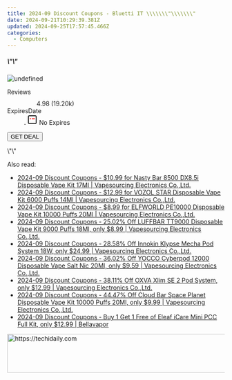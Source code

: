 ```yaml
---
title: 2024-09 Discount Coupons - Bluetti IT \\\\\\\"\\\\\\\"
date: 2024-09-21T10:29:39.381Z
updated: 2024-09-25T17:57:45.466Z
categories:
  - Computers
---
```


<div class="max-w-4xl mx-auto grid grid-cols-1 lg:max-w-5xl lg:gap-x-20 lg:grid-cols-2">
  <div class="relative p-3 col-start-1 row-start-1 flex flex-col-reverse rounded-lg bg-gradient-to-t from-black/75 via-black/0 sm:bg-none sm:row-start-2 sm:p-0 lg:row-start-1">
    <h5 class="mt-1 text-lg font-semibold text-white sm:text-slate-900 md:text-2xl dark:sm:text-white">\&quot;\&quot;</h5>
  </div>
  
  <div class="col-start-1 col-end-3 row-start-1 grid gap-4 sm:mb-6 sm:grid-cols-4 lg:col-start-2 lg:row-span-6 lg:row-end-6 lg:mb-0 lg:gap-6">
      <img src="https://cdn3.impact.com//display-logo-via-campaign/17093.gif" onClick="javascript:window.open(decodeURIComponent('https%3A%2F%2Fbluettiit.sjv.io%2Fc%2F5597632%2F2114275%2F17093'), '_blank');void(0);" alt="undefined" class="h-60 w-full rounded-lg object-cover sm:col-span-2 sm:h-52 lg:col-span-full" loading="lazy" />
    
  </div>
  <dl class="row-start-2 mt-4 flex items-center text-xs font-medium sm:row-start-3 sm:mt-1 md:mt-2.5 lg:row-start-2">
    <dt class="sr-only">Reviews</dt>
    <dd class="flex items-center text-indigo-600 dark:text-indigo-400">
      <svg width="24" height="24" fill="none" aria-hidden="true" class="mr-1 stroke-current dark:stroke-indigo-500">
        <path d="m12 5 2 5h5l-4 4 2.103 5L12 16l-5.103 3L9 14l-4-4h5l2-5Z" stroke-width="2" stroke-linecap="round" stroke-linejoin="round" />
      </svg>
      <span>4.98 <span class="font-normal text-slate-400">(19.20k)</span></span>
    </dd>
    <dt class="sr-only">ExpiresDate</dt>
    <dd class="flex items-center">
      <svg width="2" height="2" aria-hidden="true" fill="currentColor" class="mx-3 text-slate-300">
        <circle cx="1" cy="1" r="1" />
      </svg>
      <svg width="24" height="24" viewBox="0 0 24 24" fill="none" stroke="currentColor" stroke-width="2">
        <rect x="3" y="3" width="18" height="18" rx="2" fill="#fff" />
        <path d="M6 10L18 10" stroke="red" stroke-width="2" fill="none" />
        <path d="M10 6L10 18" stroke="#fff" stroke-width="2" fill="none" />
      </svg>
      No Expires    </dd>
  </dl>
  <div class="col-start-1 row-start-3 mt-4 self-center sm:col-start-2 sm:row-span-2 sm:row-start-2 sm:mt-0 lg:col-start-1 lg:row-start-3 lg:row-end-4 lg:mt-6">
    <button type="button" onClick="javascript:window.open(decodeURIComponent('https%3A%2F%2Fbluettiit.sjv.io%2Fc%2F5597632%2F2114275%2F17093'), '_blank');void(0);" class="rounded-lg bg-red-600 px-3 py-2 text-sm font-medium leading-6 text-white">GET DEAL</button>
  </div>
  <p class="col-start-1 mt-4 text-sm leading-6 sm:col-span-2 lg:col-span-1 lg:row-start-4 lg:mt-6 dark:text-slate-400">
    \"\"  </p>
</div>

<ins class="adsbygoogle"
      style="display:block"
      data-ad-client="ca-pub-7571918770474297"
      data-ad-slot="8358498916"
      data-ad-format="auto"
      data-full-width-responsive="true"></ins>
    

<span class="atpl-alsoreadstyle">Also read:</span>
<div><ul>
<li><a href="https://coupons.techidaily.com/coupon-1066697-share-90958-sale/"><u>2024-09 Discount Coupons - $10.99 for Nasty Bar 8500 DX8.5i Disposable Vape Kit 17Ml | Vapesourcing Electronics Co.,Ltd.</u></a></li>
<li><a href="https://coupons.techidaily.com/coupon-1064120-share-90958-sale/"><u>2024-09 Discount Coupons - $12.99 for VOZOL STAR Disposable Vape Kit 6000 Puffs 14Ml | Vapesourcing Electronics Co.,Ltd.</u></a></li>
<li><a href="https://coupons.techidaily.com/coupon-1049654-share-90958-sale/"><u>2024-09 Discount Coupons - $8.99 for ELFWORLD PE10000 Disposable Vape Kit 10000 Puffs 20Ml | Vapesourcing Electronics Co.,Ltd.</u></a></li>
<li><a href="https://coupons.techidaily.com/coupon-1080876-share-90958-sale/"><u>2024-09 Discount Coupons - 25.02% Off LUFFBAR TT9000 Disposable Vape Kit 9000 Puffs 18Ml, only $8.99 | Vapesourcing Electronics Co.,Ltd.</u></a></li>
<li><a href="https://coupons.techidaily.com/coupon-1070495-share-90958-sale/"><u>2024-09 Discount Coupons - 28.58% Off Innokin Klypse Mecha Pod System 18W, only $24.99 | Vapesourcing Electronics Co.,Ltd.</u></a></li>
<li><a href="https://coupons.techidaily.com/coupon-1078000-share-90958-sale/"><u>2024-09 Discount Coupons - 36.02% Off YOCCO Cyberpod 12000 Disposable Vape Salt Nic 20Ml, only $9.59 | Vapesourcing Electronics Co.,Ltd.</u></a></li>
<li><a href="https://coupons.techidaily.com/coupon-1074302-share-90958-sale/"><u>2024-09 Discount Coupons - 38.11% Off OXVA Xlim SE 2 Pod System, only $12.99 | Vapesourcing Electronics Co.,Ltd.</u></a></li>
<li><a href="https://coupons.techidaily.com/coupon-1062741-share-90958-sale/"><u>2024-09 Discount Coupons - 44.47% Off Cloud Bar Space Planet Disposable Vape Kit 10000 Puffs 20Ml, only $9.99 | Vapesourcing Electronics Co.,Ltd.</u></a></li>
<li><a href="https://coupons.techidaily.com/coupon-1089523-share-122475-sale/"><u>2024-09 Discount Coupons - Buy 1 Get 1 Free of Eleaf iCare Mini PCC Full Kit, only $12.99 | Bellavapor</u></a></li>
</ul></div>

<!-- affiliate ads begin -->
<a href="https://appsumo.8odi.net/c/5597632/2049390/7443" target="_top" id="2049390">
  <img src="//a.impactradius-go.com/display-ad/7443-2049390" border="0" alt="https://techidaily.com" width="728" height="90"/>
</a>
<img height="0" width="0" src="https://appsumo.8odi.net/i/5597632/2049390/7443" style="position:absolute;visibility:hidden;" border="0" />
<!-- affiliate ads end -->

